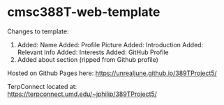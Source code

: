 # cmsc388T-web-template

Changes to template:
1. Added: Name
Added: Profile Picture
Added: Introduction
Added: Relevant Info
Added: Interests
Added: GitHub Profile
2. Added about section (ripped from Github profile)

Hosted on Github Pages here: https://unrealjune.github.io/389TProject5/



TerpConnect located at: https://terpconnect.umd.edu/~jphilip/389TProject5/
